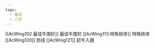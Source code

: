 ```yaml
---
tags:
  - 笔记
  - 二分
---
```

[[AcWing102.最佳牛围栏]] 最佳牛围栏
[[AcWing113.特殊排序]] 特殊排序
[[AcWing120]] 防线
[[AcWing121]] 赶牛入圈
